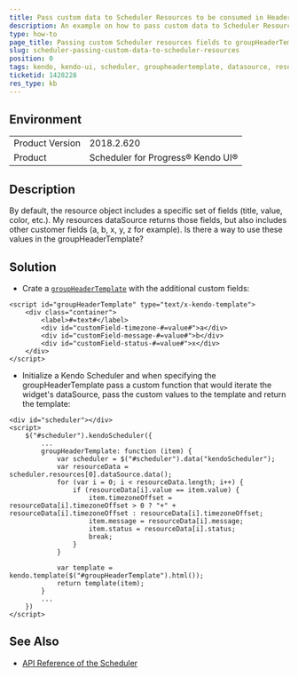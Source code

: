 ```yaml
---
title: Pass custom data to Scheduler Resources to be consumed in HeaderTemplate
description: An example on how to pass custom data to Scheduler Resources to be consumed in HeaderTemplate
type: how-to
page_title: Passing custom Scheduler resources fields to groupHeaderTemplate
slug: scheduler-passing-custom-data-to-scheduler-resources
position: 0
tags: kendo, kendo-ui, scheduler, groupheadertemplate, datasource, resources
ticketid: 1428228
res_type: kb
---
```


## Environment
<table>
	<tbody>
		<tr>
			<td>Product Version</td>
			<td>2018.2.620</td>
		</tr>
		<tr>
			<td>Product</td>
			<td>Scheduler for Progress® Kendo UI®</td>
		</tr>
	</tbody>
</table>


## Description
By default, the resource object includes a specific set of fields (title, value, color, etc.). My resources dataSource returns those fields, but also includes other customer fields (a, b, x, y, z for example). Is there a way to use these values in the groupHeaderTemplate? 

## Solution
* Crate a [`groupHeaderTemplate`](https://docs.telerik.com/kendo-ui/api/javascript/ui/scheduler/configuration/group#groupheadertemplate) with the additional custom fields:

```
<script id="groupHeaderTemplate" type="text/x-kendo-template">
    <div class="container">
        <label>#=text#</label>
        <div id="customField-timezone-#=value#">a</div>
        <div id="customField-message-#=value#">b</div>
        <div id="customField-status-#=value#">x</div>
    </div>
</script>
``` 

* Initialize a Kendo Scheduler and when specifying the  groupHeaderTemplate pass a custom function that would iterate the widget's dataSource, pass the custom values to the template and return the template:
```
<div id="scheduler"></div>
<script>
    $("#scheduler").kendoScheduler({
        ...
        groupHeaderTemplate: function (item) {
            var scheduler = $("#scheduler").data("kendoScheduler");
            var resourceData = scheduler.resources[0].dataSource.data();
            for (var i = 0; i < resourceData.length; i++) {
                if (resourceData[i].value == item.value) {
                    item.timezoneOffset = resourceData[i].timezoneOffset > 0 ? "+" + resourceData[i].timezoneOffset : resourceData[i].timezoneOffset;
                    item.message = resourceData[i].message;
                    item.status = resourceData[i].status;
                    break;
                }
            }

            var template = kendo.template($("#groupHeaderTemplate").html());
            return template(item);
        }
        ...
    })
</script>
``` 

## See Also

* [API Reference of the Scheduler](http://docs.telerik.com/kendo-ui/api/javascript/ui/scheduler)
